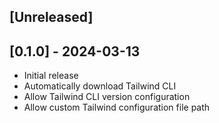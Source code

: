 ## [Unreleased]

## [0.1.0] - 2024-03-13

- Initial release
- Automatically download Tailwind CLI
- Allow Tailwind CLI version configuration
- Allow custom Tailwind configuration file path
